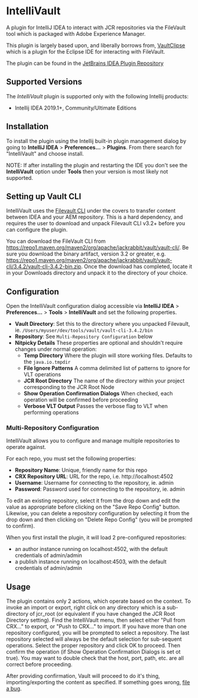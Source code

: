 # IntelliVault

A plugin for IntelliJ IDEA to interact with JCR repositories via the FileVault tool which is packaged with Adobe Experience Manager.

This plugin is largely based upon, and liberally borrows from, [VaultClipse](http://vaultclipse.sourceforge.net/) which is a plugin for the Eclipse IDE for interacting with FileVault.

The plugin can be found in the [JetBrains IDEA Plugin Repository](http://plugins.jetbrains.com/plugin/7328)

## Supported Versions

The *IntelliVault* plugin is supported only with the following Intellij products:

* Intellij IDEA 2019.1+, Community/Ultimate Editions

## Installation

To install the plugin using the Intellij built-in plugin management dialog by going to **IntelliJ IDEA** > **Preferences...** > **Plugins**.  From there search for "IntelliVault" and choose install.

NOTE: If after installing the plugin and restarting the IDE you don't see the **IntelliVault** option under **Tools** then your version is most likely not supported.

## Setting up Vault CLI

IntelliVault uses the [Filevault CLI](https://docs.adobe.com/content/help/en/experience-manager-65/developing/devtools/ht-vlttool.html) under the covers to transfer content between IDEA and your AEM repository.  This is a hard dependency, and requires the user to download and unpack Filevault CLI v3.2+ before you can configure the plugin.

You can download the FileVault CLI from https://repo1.maven.org/maven2/org/apache/jackrabbit/vault/vault-cli/. Be sure you download the binary artifact, version 3.2 or greater, e.g. https://repo1.maven.org/maven2/org/apache/jackrabbit/vault/vault-cli/3.4.2/vault-cli-3.4.2-bin.zip.  Once the download has completed, locate it in your Downloads directory and unpack it to the directory of your choice.

## Configuration

Open the IntelliVault configuration dialog accessible via **IntelliJ IDEA** > **Preferences...** > **Tools** > **IntelliVault** and set the following properties.

- **Vault Directory**: Set this to the directory where you unpacked Filevault, ie. `/Users/myuser/dev/tools/vault/vault-cli-3.4.2/bin`
- **Repository**: See `Multi-Repository Configuration` below
- **Nitpicky Details** These properties are optional and shouldn't require changes under normal operation:
    - **Temp Directory** Where the plugin will store working files. Defaults to the `java.io.tmpdir`
    - **File Ignore Patterns** A comma delimited list of patterns to ignore for VLT operations
    - **JCR Root Directory** The name of the directory within your project corresponding to the JCR Root Node
    - **Show Operation Confirmation Dialogs** When checked, each operation will be confirmed before proceeding
    - **Verbose VLT Output** Passes the verbose flag to VLT when performing operations
    
### Multi-Repository Configuration

IntelliVault allows you to configure and manage multiple repositories to operate against.

For each repo, you must set the following properties:

- **Repository Name**: Unique, friendly name for this repo
- **CRX Repository URL**: URL for the repo, i.e. http://localhost:4502
- **Username**: Username for connecting to the repository, ie. admin
- **Password**: Password used for connecting to the repository, ie. admin

To edit an existing repository, select it from the drop down and edit the value as appropriate before clicking on the "Save Repo Config" button. Likewise, you can delete a repository configuration by selecting it from the drop down and then clicking on "Delete Repo Config" (you will be prompted to confirm).

When you first install the plugin, it will load 2 pre-configured repositories:

- an author instance running on localhost:4502, with the default credentials of admin/admin
- a publish instance running on localhost:4503, with the default credentials of admin/admin

## Usage

The plugin contains only 2 actions, which operate based on the context. To invoke an import or export, right click on any directory which is a sub-directory of jcr_root (or equivalent if you have changed the JCR Root Directory setting). Find the IntelliVault menu, then select either "Pull from CRX..." to export, or "Push to CRX..." to import. If you have more than one repository configured, you will be prompted to select a repository. The last repository selected will always be the default selection for sub-sequent operations. Select the proper repository and click OK to proceed. Then confirm the operation (if Show Operation Confirmation Dialogs is set ot true). You may want to double check that the host, port, path, etc. are all correct before proceeding.

After providing confirmation, Vault will proceed to do it's thing, importing/exporting the content as specified. If something goes wrong, [file a bug](https://github.com/shsteimer/IntelliVault/issues).

